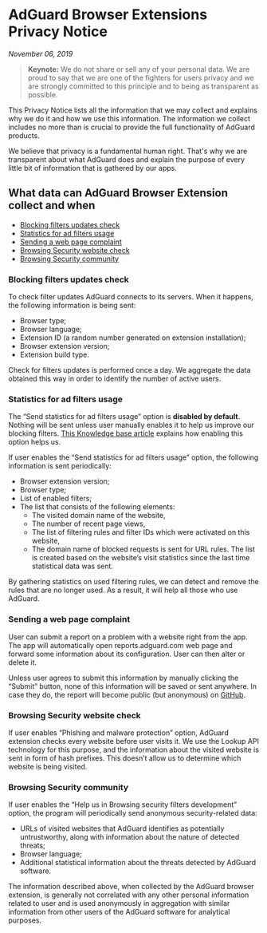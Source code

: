 # AdGuard Browser Extensions Privacy Notice
*November 06, 2019*

> **Keynote:** We do not share or sell any of your personal data. We are proud to say that we are one of the fighters for users privacy and we are strongly committed to this principle and to being as transparent as possible.

This Privacy Notice lists all the information that we may collect and explains why we do it and how we use this information. The information we collect includes no more than is crucial to provide the full functionality of AdGuard products.

We believe that privacy is a fundamental human right. That's why we are transparent about what AdGuard does and explain the purpose of every little bit of information that is gathered by our apps.

## What data can AdGuard Browser Extension collect and when

* [Blocking filters updates check](#filters-updates-check)
* [Statistics for ad filters usage](#ad-filters-stats)
* [Sending a web page complaint](#web-page-complaint)
* [Browsing Security website check](#browsing-security-check)
* [Browsing Security community](#browsing-security-community)

### <a id="filters-updates-check"></a> Blocking filters updates check

To check filter updates AdGuard connects to its servers. When it happens, the following information is being sent:

* Browser type;
* Browser language;
* Extension ID (a random number generated on extension installation);
* Browser extension version;
* Extension build type.

Check for filters updates is performed once a day. We aggregate the data obtained this way in order to identify the number of active users.

### <a id="ad-filters-stats"></a> Statistics for ad filters usage

The “Send statistics for ad filters usage” option is **disabled by default**. Nothing will be sent unless user manually enables it to help us improve our blocking filters. [This Knowledge base article](https://kb.adguard.com/general/filter-rules-statistics) explains how enabling this option helps us.

If user enables the “Send statistics for ad filters usage” option, the following information is sent periodically:

* Browser extension version;
* Browser type;
* List of enabled filters;
* The list that consists of the following elements:
  * The visited domain name of the website,
  * The number of recent page views,
  * The list of filtering rules and filter IDs which were activated on this website,
  * The domain name of blocked requests is sent for URL rules. The list is created based on the website’s visit statistics since the last time statistical data was sent.
 
By gathering statistics on used filtering rules, we can detect and remove the rules that are no longer used. As a result, it will help all those who use AdGuard.

### <a id="web-page-complaint"></a> Sending a web page complaint

User can submit a report on a problem with a website right from the app. The app will automatically open reports.adguard.com web page and forward some information about its configuration. User can then alter or delete it.

Unless user agrees to submit this information by manually clicking the “Submit” button, none of this information will be saved or sent anywhere. In case they do, the report will become public (but anonymous) on [GitHub](https://github.com/adguardteam/adguardfilters/issues).
 
### <a id="browsing-security-check"></a> Browsing Security website check 

If user enables “Phishing and malware protection” option, AdGuard extension checks every website before user visits it. We use the Lookup API technology for this purpose, and the information about the visited website is sent in form of hash prefixes. This doesn’t allow us to determine which website is being visited.

### <a id="browsing-security-community"></a> Browsing Security community

If user enables the “Help us in Browsing security filters development” option, the program will periodically send anonymous security-related data:

* URLs of visited websites that AdGuard identifies as potentially untrustworthy, along with information about the nature of detected threats;
* Browser language;
* Additional statistical information about the threats detected by AdGuard software.

The information described above, when collected by the AdGuard browser extension, is generally not correlated with any other personal information related to user and is used anonymously in aggregation with similar information from other users of the AdGuard software for analytical purposes.